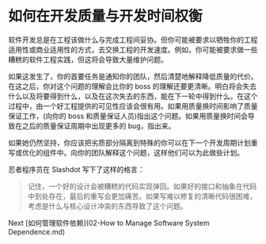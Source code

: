# 如何在开发质量与开发时间权衡

软件开发总是在工程该做什么与完成工程间妥协。但你可能被要求以牺牲你的工程适用性或商业适用性的方式，去交换工程的开发速度。例如，你可能被要求做一些糟糕的软件工程实践，但这将会导致大量维护问题。

如果这发生了，你的首要任务是通知你的团队，然后清楚地解释降低质量的代价。在这之后，你对这个问题的理解会比你的 boss 的理解还要更清晰。明白将会失去什么以及将要得到什么，以及在这次失去的东西，能在下一轮中得到什么。在这个过程中，由一个好工程提供的可见性应该会很有用。如果用质量换时间影响了质量保证工作，(向你的 boss 和质量保证人员)指出这个问题。如果用质量换时间会导致在之后的质量保证周期中出现更多的 bug，指出来。

如果她仍然坚持，你应该把劣质部分隔离到特殊的你可以在下一个开发周期计划重写或优化的组件中。向你的团队解释这个问题，这样他们可以为此做些计划。

忍者程序员在 Slashdot 写下了这样的格言：

> 记住，一个好的设计会被糟糕的代码实现弹回。如果好的接口和抽象在代码中到处存在，最后的重写会更加痛苦。如果写难以修复的清晰代码很困难，考虑是什么与核心设计冲突的东西导致了这个问题。

Next [如何管理软件依赖](02-How to Manage Software System Dependence.md)
